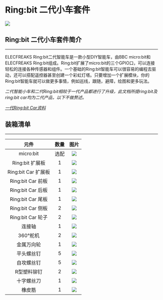 # Ring:bit 二代小车套件

![](./images/zoH1NRm.jpg)
## Ring:bit 二代小车套件简介
---

ELECFREAKS Ring:bit二代智能车是一款小型DIY智能车，由BBC micro:bit和ELECFREAKS Ring:bit组成。Ring:bit扩展了micro:bit的三个GPIO口，可以连接轻松的连接各种传感器和组件。一个基础的Ring:bit智能车可以很容易的编程去驱动，还可以搭配遥控器甚至创建一个彩虹灯塔。只要增加一个扩展模块，你的Ring:bit智能车就可以做更多事情，例如巡线，跟随，避障，绘图和更多玩法。

*二代智能小车和二代Ring:bit相较于一代产品都进行了升级，此文档所提ring:bit及ring:bit car均为二代产品，以下不做赘述。*

*[一代Ring:bit Car资料](http://www.elecfreaks.com/learn-cn/microbitKit/Ring_bit_Car_Kit/index.html)*

## 装箱清单 ##
---


|元件|数量|图片|
|:-:|:-:|:-:|
|micro:bit|选配|![](./images/qd2qCry.png)|
|Ring:bit 扩展板|1|![](./images/y42umRI.jpg)|
|Ring:bit Car 扩展板|1|![](./images/FISsc91.jpg)|
|Ring:bit Car 前板|1|![](./images/fsGQx7H.png)|
|Ring:bit Car 后板|1|![](./images/wy2UOVu.jpg)|
|Ring:bit Car 尾板|1|![](./images/XmJFP0l.jpg)|
|Ring:bit Car 侧板|2|![](./images/N8GdGB3.jpg)|
|Ring:bit Car 轮子|2|![](./images/HnkSTMd.jpg)|
|连接轴|1|![](./images/7gvcsGF.jpg)|
|360°舵机|2|![](./images/U3XGnyB.jpg)|
|金属万向轮|1|![](./images/Ky220DU.jpg)|
|平头螺丝钉|5|![](./images/LqTtuBl.jpg)|
|自攻螺丝钉|5|![](./images/SIgzxED.jpg)|
|R型塑料铆钉|2|![](./images/dYrPAoC.jpg)|
|十字螺丝刀|1|![](./images/NbE9vox.jpg)|
|橡皮筋|1|![](./images/LKjqmwk.jpg)|

